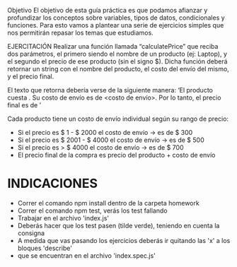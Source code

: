 Objetivo
El objetivo de esta guía práctica es que podamos afianzar y profundizar los conceptos sobre variables, 
tipos de datos, condicionales y funciones. Para esto vamos a plantear una serie de ejercicios simples 
que nos permitirán repasar los temas que estudiamos. 

EJERCITACIÓN
Realizar una función llamada “calculatePrice” que reciba dos parámetros,
el primero siendo el nombre de un producto (ej: Laptop), y el segundo 
el precio de ese producto (sin el signo $). Dicha función deberá retornar 
un string con el nombre del producto, el costo del envío del mismo, y el precio final.

El texto que retorna debería verse de la siguiente manera: 
‘El producto <nombre del producto> cuesta <precio del producto>. Su costo de envío es de <costo de envío>. Por lo tanto, el precio final es de <precio final>’ 


Cada producto tiene un costo de envío individual según su rango de precio:

- Si el precio es $ 1 - $ 2000 el costo de envío → es de $ 300 
- Si el precio es $ 2001 - $ 4000 el costo de envío → es de $ 500
- Si el precio es > $ 4000 el costo de envío → es de $ 700
- El precio final de la compra es precio del producto + costo de envío

# INDICACIONES 
- Correr el comando npm install dentro de la carpeta homework
- Correr el comando npm test, verás los test fallando
- Trabajar en el archivo 'index.js'
- Deberás hacer que los test pasen (tilde verde), teniendo en cuenta la consigna
- A medida que vas pasando los ejercicios deberás ir quitando las 'x' a los bloques 'describe' 
- que se encuentran en el archivo 'index.spec.js'
